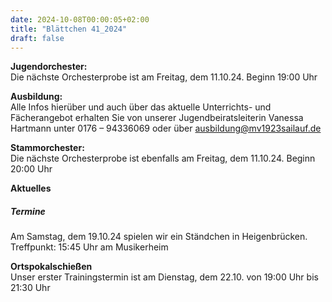 ```yaml
---
date: 2024-10-08T00:00:05+02:00
title: "Blättchen 41_2024"
draft: false
---
```



**Jugendorchester:**  
Die nächste Orchesterprobe ist am Freitag, dem 11.10.24. Beginn 19:00 Uhr 


**Ausbildung:**  
Alle Infos hierüber und auch über das aktuelle Unterrichts- und Fächerangebot erhalten Sie von unserer Jugendbeiratsleiterin Vanessa Hartmann unter 0176 – 94336069 oder 
über 
ausbildung@mv1923sailauf.de


**Stammorchester:**  
Die nächste Orchesterprobe ist ebenfalls am Freitag, dem 11.10.24. Beginn 20:00 Uhr 

**Aktuelles**

##### Termine  
Am Samstag, dem 19.10.24 spielen wir ein Ständchen in Heigenbrücken. 
Treffpunkt: 15:45 Uhr am Musikerheim

**Ortspokalschießen**  
Unser erster Trainingstermin ist am Dienstag, dem 22.10. von 19:00 Uhr bis 21:30 Uhr


